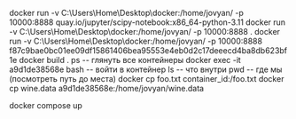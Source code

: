 docker run -v C:\Users\Home\Desktop\docker:/home/jovyan/ -p 10000:8888 quay.io/jupyter/scipy-notebook:x86_64-python-3.11
docker run -v C:\Users\Home\Desktop\docker:/home/jovyan/ -p 10000:8888 .
docker run -v C:\Users\Home\Desktop\docker:/home/jovyan/ -p 10000:8888 f87c9bae0bc01ee09df15861406bea95553e4eb0d2c17deeecd4ba8db623bf1e
docker build .
ps -- глянуть все контейнеры
docker exec -it a9d1de38568e bash -- войти в контейнер
ls -- что внутри
pwd -- где мы (посмотреть путь до места)
docker cp foo.txt container_id:/foo.txt
docker cp wine.data a9d1de38568e:/home/jovyan/wine.data

docker compose up